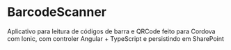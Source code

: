 # BarcodeScanner
Aplicativo para leitura de códigos de barra e QRCode feito para Cordova com Ionic, com controler Angular + TypeScript e persistindo em SharePoint
